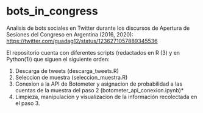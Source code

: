 # bots_in_congress #
Analisis de bots sociales en Twitter durante los discursos de Apertura de Sesiones del Congreso en Argentina (2016, 2020): https://twitter.com/guadag12/status/1236271057889345536

El repositorio cuenta con diferentes scripts (redactados en R (3) y en Python(1)) que siguen el siguiente orden:
1. Descarga de tweets (descarga_tweets.R)
2. Seleccion de muestra (seleccion_muestra.R)
3. Conexion a la API de Botometer y asignacion de probabilidad a las cuentas de la muestra del paso 2 (botometer_api_conexion.ipynb)*
4. Limpieza, manipulacion y visualizacion de la información recolectada en el paso 3.
